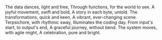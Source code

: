 The data dances, light and free,
Through functions, for the world to see.
A joyful movement, swift and bold,
A story in each byte, untold.
The transformations, quick and keen,
A vibrant, ever-changing scene.
Terpsichore, with rhythmic sway,
Illuminates the coding day.
From input's start, to output's end,
A graceful journey, without bend.
The system moves, with agile might,
A celebration, pure and bright.
